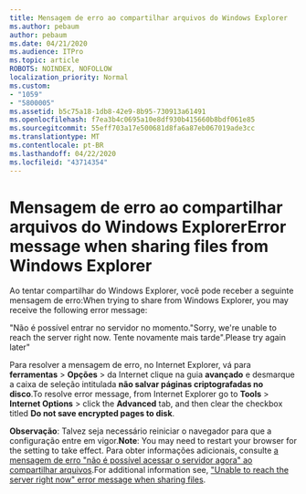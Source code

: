 ```yaml
---
title: Mensagem de erro ao compartilhar arquivos do Windows Explorer
ms.author: pebaum
author: pebaum
ms.date: 04/21/2020
ms.audience: ITPro
ms.topic: article
ROBOTS: NOINDEX, NOFOLLOW
localization_priority: Normal
ms.custom:
- "1059"
- "5800005"
ms.assetid: b5c75a18-1db8-42e9-8b95-730913a61491
ms.openlocfilehash: f7ea3b4c0695a10e8df930b415660b8bdf061e85
ms.sourcegitcommit: 55eff703a17e500681d8fa6a87eb067019ade3cc
ms.translationtype: MT
ms.contentlocale: pt-BR
ms.lasthandoff: 04/22/2020
ms.locfileid: "43714354"
---
```

# <a name="error-message-when-sharing-files-from-windows-explorer"></a><span data-ttu-id="23989-102">Mensagem de erro ao compartilhar arquivos do Windows Explorer</span><span class="sxs-lookup"><span data-stu-id="23989-102">Error message when sharing files from Windows Explorer</span></span>

<span data-ttu-id="23989-103">Ao tentar compartilhar do Windows Explorer, você pode receber a seguinte mensagem de erro:</span><span class="sxs-lookup"><span data-stu-id="23989-103">When trying to share from Windows Explorer, you may receive the following error message:</span></span>
  
<span data-ttu-id="23989-104">"Não é possível entrar no servidor no momento.</span><span class="sxs-lookup"><span data-stu-id="23989-104">"Sorry, we're unable to reach the server right now.</span></span> <span data-ttu-id="23989-105">Tente novamente mais tarde".</span><span class="sxs-lookup"><span data-stu-id="23989-105">Please try again later"</span></span>
  
<span data-ttu-id="23989-106">Para resolver a mensagem de erro, no Internet Explorer, vá para **ferramentas** \> **Opções** \> da Internet clique na guia **avançado** e desmarque a caixa de seleção intitulada **não salvar páginas criptografadas no disco**.</span><span class="sxs-lookup"><span data-stu-id="23989-106">To resolve error message, from Internet Explorer go to **Tools** \> **Internet Options** \> click the **Advanced** tab, and then clear the checkbox titled **Do not save encrypted pages to disk**.</span></span>
  
 <span data-ttu-id="23989-107">**Observação**: Talvez seja necessário reiniciar o navegador para que a configuração entre em vigor.</span><span class="sxs-lookup"><span data-stu-id="23989-107">**Note**: You may need to restart your browser for the setting to take effect.</span></span> <span data-ttu-id="23989-108">Para obter informações adicionais, consulte [a mensagem de erro "não é possível acessar o servidor agora" ao compartilhar arquivos](https://go.microsoft.com/fwlink/?linkid=2022914).</span><span class="sxs-lookup"><span data-stu-id="23989-108">For additional information see, ["Unable to reach the server right now" error message when sharing files](https://go.microsoft.com/fwlink/?linkid=2022914).</span></span>
  